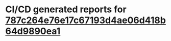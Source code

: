 # CI/CD generated reports for [787c264e76e17c67193d4ae06d418b64d9890ea1](https://github.com/hydephp/develop/commit/787c264e76e17c67193d4ae06d418b64d9890ea1)
